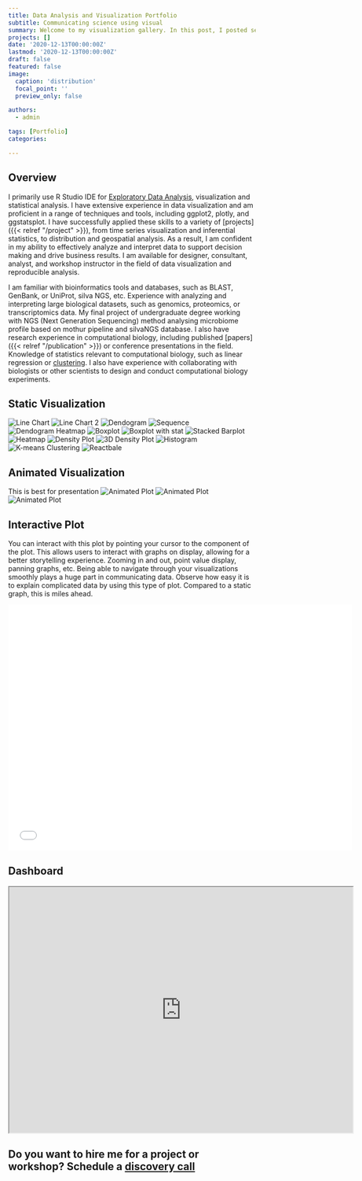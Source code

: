 ```yaml
---
title: Data Analysis and Visualization Portfolio 
subtitle: Communicating science using visual
summary: Welcome to my visualization gallery. In this post, I posted several visualizations that I created during my undergraduate study. 
projects: []
date: '2020-12-13T00:00:00Z'
lastmod: '2020-12-13T00:00:00Z'
draft: false
featured: false
image:
  caption: 'distribution'
  focal_point: ''
  preview_only: false

authors:
  - admin

tags: [Portfolio]
categories:

---
```


## Overview

I primarily use R Studio IDE for [Exploratory Data Analysis](https://danilyanedo7.github.io/dashboard/), visualization and statistical analysis. I have extensive experience in data visualization and am proficient in a range of techniques and tools, including ggplot2, plotly, and ggstatsplot. I have successfully applied these skills to a variety of [projects]({{< relref "/project" >}}), from time series visualization and inferential statistics, to distribution and geospatial analysis. As a result, I am confident in my ability to effectively analyze and interpret data to support decision making and drive business results. I am available for designer, consultant, analyst, and workshop instructor in the field of data visualization and reproducible analysis.

 I am familiar with bioinformatics tools and databases, such as BLAST, GenBank, or UniProt, silva NGS, etc. Experience with analyzing and interpreting large biological datasets, such as genomics, proteomics, or transcriptomics data. My final project of undergraduate degree working with NGS (Next Generation Sequencing) method analysing microbiome profile based on mothur pipeline and silvaNGS database.  I also have research experience in computational biology, including published [papers]({{< relref "/publication" >}}) or conference presentations in the field. Knowledge of statistics relevant to computational biology, such as linear regression or [clustering](https://danilyanedo7.github.io/praktikumsismikbits/). I also have experience with collaborating with biologists or other scientists to design and conduct computational biology experiments.


## Static Visualization

![Line Chart](/lineplot.png 'Line Chart')
![Line Chart 2](/lineplot2.jpeg 'Line Chart 2')
![Dendogram](/dendogram.png 'Dendogram')
![Sequence](/sequence.png 'Dendogram Sequence Analysis')
![Dendogram Heatmap](/dendrogramheat.jpeg 'Dendogram with Heatmap')
![Boxplot](/boxplot.jpeg 'Boxplot')
![Boxplot with stat](/boxplotstat.jpeg 'Boxplot with stat')
![Stacked Barplot](/stackedbarplot.png 'Stacked Barplot')
![Heatmap](/heatmap.jpeg 'Heatmap')
![Density Plot](/density.png 'Density Plot')
![3D Density Plot](/density3d.jpeg '3D Density Plot')
![Histogram](/histogram.jpeg 'Histogram')
![K-means Clustering](/kmeans.jpeg 'Clustering')
![Reactbale](/table.png 'Reactable')

## Animated Visualization
This is best for presentation
![Animated Plot](/animasi.png)
![Animated Plot](/animasi3.gif)
![Animated Plot](/animasi4.gif)

## Interactive Plot
You can interact with this plot by pointing your cursor to the component of the plot. This allows users to interact with graphs on display, allowing for a better storytelling experience. Zooming in and out, point value display, panning graphs, etc. Being able to navigate through your visualizations smoothly plays a huge part in communicating data. Observe how easy it is to explain complicated data by using this type of plot. Compared to a static graph, this is miles ahead.

<iframe width="700" height="500" frameborder="0" scrolling="yes" src="//plotly.com/~danilyanedo/1.embed"></iframe>

## Dashboard
<iframe width="700" height="500" src="https://danilyanedo7.github.io/dashboard/"></iframe> 

## Do you want to hire me for a project or workshop?  Schedule a  <a href="https://edodanilyan.com/#contact">discovery call</a>
